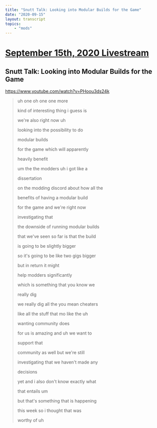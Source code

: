 ```yaml
---
title: "Snutt Talk: Looking into Modular Builds for the Game"
date: "2020-09-15"
layout: transcript
topics:
    - "mods"
---
```

# [September 15th, 2020 Livestream](../2020-09-15.md)
## Snutt Talk: Looking into Modular Builds for the Game
https://www.youtube.com/watch?v=PHoou3ds24k
> uh one oh one one more
> 
> kind of interesting thing i guess is
> 
> we're also right now uh
> 
> looking into the possibility to do
> 
> modular builds
> 
> for the game which will apparently
> 
> heavily benefit
> 
> um the the modders uh i got like a
> 
> dissertation
> 
> on the modding discord about how all the
> 
> benefits of having a modular build
> 
> for the game and we're right now
> 
> investigating that
> 
> the downside of running modular builds
> 
> that we've seen so far is that the build
> 
> is going to be slightly bigger
> 
> so it's going to be like two gigs bigger
> 
> but in return it might
> 
> help modders significantly
> 
> which is something that you know we
> 
> really dig
> 
> we really dig all the you mean cheaters
> 
> like all the stuff that mo like the uh
> 
> wanting community does
> 
> for us is amazing and uh we want to
> 
> support that
> 
> community as well but we're still
> 
> investigating that we haven't made any
> 
> decisions
> 
> yet and i also don't know exactly what
> 
> that entails um
> 
> but that's something that is happening
> 
> this week so i thought that was
> 
> worthy of uh
> 
